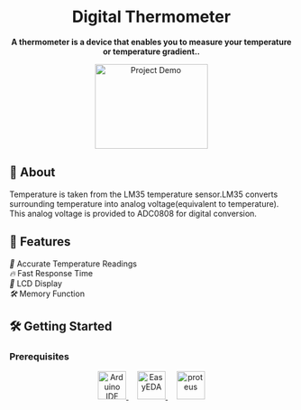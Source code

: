 
<!-- Replace with your project name -->
<h1 align="center">
  <br>
  Digital Thermometer
  <br>
</h1>

<p align="center">
  <strong>A thermometer is a device that enables you to measure your temperature or temperature gradient..</strong>
</p>


<p align="center">
  <img src="https://imagesvc.meredithcorp.io/v3/mm/gif?url=https:%2F%2Fstatic.onecms.io%2Fwp-content%2Fuploads%2Fsites%2F38%2F2019%2F07%2F26204613%2F190726-fever-guide-gif.gif" alt="Project Demo" width="200" height="150">
</p>


## 📝 About

Temperature is taken from the LM35 temperature sensor.LM35 converts surrounding temperature into analog voltage(equivalent to temperature). This analog voltage is provided to ADC0808 for digital conversion.
## 🚀 Features



<div class="feature">
  <i>&#128241;</i>
  Accurate Temperature Readings
</div>
<div class="feature">
  <i>&#128293;</i>
  Fast Response Time
</div>
<div class="feature">
  <i>&#128197;</i>
  LCD Display
</div>
<div class="feature">
  <i>&#128736;</i>
  Memory Function
</div>

</body>
</html>




## 🛠️ Getting Started

### Prerequisites
<p align="center">
 
  <!-- Arduino IDE -->
  <a href="https://www.arduino.cc/en/software/" target="_blank" rel="noopener noreferrer">
    <img src="https://dosenit.com/wp-content/uploads/2020/10/arduino2-ide-logo.jpg" alt="Arduino IDE" width="50" height="50">
  </a>
  &nbsp;&nbsp;&nbsp;
  <!-- EasyEDA -->
  <a href="https://easyeda.com/" target="_blank" rel="noopener noreferrer">
    <img src="https://th.bing.com/th/id/OIP.X-yudhOusgy4uEq2UYpfmAAAAA?w=158&h=180&c=7&r=0&o=5&pid=1.7" alt="EasyEDA" width="50" height="50">
  </a>  
  &nbsp;&nbsp;&nbsp;
  <!-- proteus -->
  <a href="https://www.labcenter.com/" target="_blank" rel="noopener noreferrer">
    <img src="https://th.bing.com/th?id=OIP.YsBcdv78wz7OQzL82iOGLwAAAA&w=250&h=250&c=8&rs=1&qlt=90&o=6&pid=3.1&rm=2" alt="proteus" width="50" height="50">
  </a>
</p>
